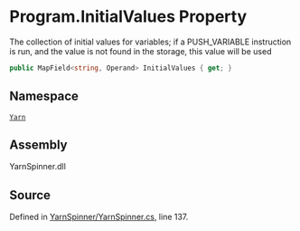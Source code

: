 # Program.InitialValues Property

The collection of initial values for variables; if a PUSH_VARIABLE
instruction is run, and the value is not found in the storage, this
value will be used


```csharp
public MapField<string, Operand> InitialValues { get; }
```



## Namespace
[`Yarn`](/api/csharp/yarn/README.md)

## Assembly
YarnSpinner.dll

## Source
Defined in [YarnSpinner/YarnSpinner.cs](https://github.com/YarnSpinnerTool/YarnSpinner//blob/develop/YarnSpinner/YarnSpinner.cs#L137), line 137.
